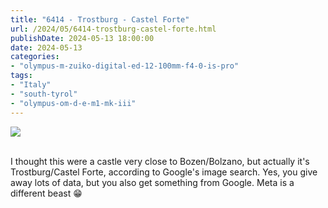 ```yaml
---
title: "6414 - Trostburg - Castel Forte"
url: /2024/05/6414-trostburg-castel-forte.html
publishDate: 2024-05-13 18:00:00
date: 2024-05-13
categories:
- "olympus-m-zuiko-digital-ed-12-100mm-f4-0-is-pro"
tags:
- "Italy"
- "south-tyrol"
- "olympus-om-d-e-m1-mk-iii"
---
```

<div class="container">
<div class="center"><a target="_blank" href="https://d25zfm9zpd7gm5.cloudfront.net/1200x1200/2020/20200904_145813_lr.jpg"><img class="webfeedsFeaturedVisual" src="https://d25zfm9zpd7gm5.cloudfront.net/0600x0600/2020/20200904_145813_lr.jpg" /></a></div>
</div>
<br />

I thought this were a castle very close to Bozen/Bolzano,
but actually it's Trostburg/Castel Forte, according to
Google's image search. Yes, you give away lots of data, but
you also get something from Google. Meta is a different
beast :grin:
